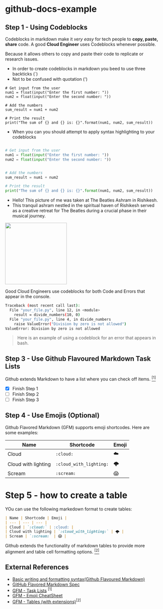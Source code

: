 # github-docs-example




## Step 1 - Using Codeblocks

Codeblocks in markdown make it *very easy* for tech people to **copy, paste, share** code.
A good __Cloud Engineer__ uses Codeblocks whenever possible.

Because it allows others to copy and paste their code to replicate or research issues.

- In order to create codeblocks in markdown you beed to use three backticks (`)
- Not to be confused with quotation (')

```
# Get input from the user
num1 = float(input("Enter the first number: "))
num2 = float(input("Enter the second number: "))

# Add the numbers
sum_result = num1 + num2

# Print the result
print("The sum of {} and {} is: {}".format(num1, num2, sum_result))

```

- When you can you should attempt to apply syntax highlighting to your codeblocks

```python

# Get input from the user
num1 = float(input("Enter the first number: "))
num2 = float(input("Enter the second number: "))


# Add the numbers
sum_result = num1 + num2

# Print the result
print("The sum of {} and {} is: {}".format(num1, num2, sum_result))

```

- Hello! This picture of me was taken at The Beatles Ashram in Rishikesh.
- This tranquil ashram nestled in the spiritual haven of Rishikesh served as a creative retreat for The Beatles during a crucial phase in their musical journey.

<img width="200" src="https://github.com/bhanumalhotra123/github-docs-example/assets/144083659/81e2fb52-3c0e-4114-ad07-43c3cce98d39" />

Good Cloud Engineers use codeblocks for both Code and Errors that appear in the console.

```bash
Traceback (most recent call last):
  File "your_file.py", line 12, in <module>
    result = divide_numbers(10, 0)
  File "your_file.py", line 4, in divide_numbers
    raise ValueError("Division by zero is not allowed")
ValueError: Division by zero is not allowed
```
> Here is an example of using a codeblock for an error that appears in bash.

## Step 3 - Use Github Flavoured Markdown Task Lists

Github extends Markdown to have a list where you can check off items. [<sup>[1]</sup>](#external-references)

- [x] Finish Step 1
- [ ] Finish Step 2
- [ ] Finish Step 3

## Step 4 - Use Emojis (Optional)

Github Flavored Markdown (GFM) supports emoji shortcodes.
Here are some examples:

| Name | Shortcode | Emoji |
| --- | --- | --- |
| Cloud | `:cloud:` | :cloud: |
| Cloud with lighting | `:cloud_with_lighting:` | 🌩️ |
| Scream | `:scream:` | 😱 |

# Step 5 - how to create a table

YOu can use the following markedown format to create tables:
```md
| Name | Shortcode | Emoji |
| --- | --- | --- |
| Cloud | `:cloud:` | :cloud: |
| Cloud with lighting | `:cloud_with_lighting:` | 🌩️ |
| Scream | `:scream:` | 😱 |
```
Github extends the functionality of markdown tables to provide more alignment and table cell formatting options. [<sup>[2]</sup>](#external-references)
 



## External References
- [Basic writing and formatting syntax(Github Flavoured Markdown)](https://docs.github.com/en/get-started/writing-on-github/getting-started-with-writing-and-formatting-on-github/basic-writing-and-formatting-syntax)
- [GitHub Flavored Markdown Spec](https://github.github.com/gfm/)
- [ GFM - Task Lists](https://docs.github.com/en/get-started/writing-on-github/getting-started-with-writing-and-formatting-on-github/basic-writing-and-formatting-syntax#task-lists) <sup>[1]</sup>
- [GFM - Emoji CheatSheet](https://github.com/ikatyang/emoji-cheat-sheet)
- [ GFM - Tables (with extensions)](https://github.github.com/gfm/#tables-extension-)<sup>[2]</sup>
